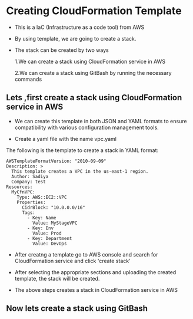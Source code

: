 # Creating CloudFormation Template 

- This is a IaC (Infrastructure as a code tool) from AWS
- By using template, we are going to create a stack. 
- The stack can be created by two ways 

   1.We can create a stack using CloudFormation service in AWS

   2.We can create a stack using GitBash by running the necessary commands

## Lets ,first create a stack using CloudFormation service in AWS 

* We can create this template in both JSON and YAML formats to ensure compatibility with various configuration management tools.

* Create a yaml file with the name vpc.yaml

The following is the template to create a stack in YAML format:

~~~
AWSTemplateFormatVersion: "2010-09-09"
Description: >
  This template creates a VPC in the us-east-1 region.
  Author: Sadiya
  Company: test
Resources:
  MyCfnVPC:
    Type: AWS::EC2::VPC
    Properties:
      CidrBlock: "10.0.0.0/16"
      Tags:
        - Key: Name
          Value: MyStageVPC
        - Key: Env
          Value: Prod
        - Key: Department
          Value: DevOps
~~~

* After creatng a template go to AWS console and search for CloudFormation service and click 'create stack'

* After selecting the appropriate sections and uploading the created template, the stack will be created.

* The above steps creates a stack in CloudFormation service in AWS


## Now lets create a stack using GitBash




         


